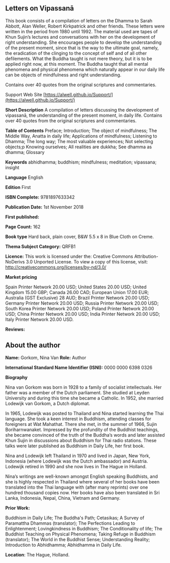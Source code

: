 ## Letters on Vipassanā

This book consists of a compilation of letters on the Dhamma to Sarah Abbott, Alan Weller, Robert Kirkpatrick and other friends. These letters were written in the period from 1980 until 1992. The material used are tapes of Khun Sujin’s lectures and conversations with her on the development of right understanding. She encourages people to develop the understanding of the present moment, since that is the way to the ultimate goal, namely, the eradication of the clinging to the concept of self and of all other defilements. What the Buddha taught is not mere theory, but it is to be applied right now, at this moment. The Buddha taught that all mental phenomena and physical phenomena which naturally appear in our daily life can be objects of mindfulness and right understanding.

Contains over 40 quotes from the original scriptures and commentaries.



 Support Web Site [https://alwell.github.io/Support/](https://alwell.github.io/Support/)

**Short Description** A compilation of letters discussing the development of vipassanā, the understanding of the present moment, in daily life. Contains over 40 quotes from the original scriptures and commentaries.  


**Table of Contents** Preface; Introduction; The object of mindfulness; The Middle Way, Anatta in daily life; Applications of mindfulness; Listening to Dhamma; The long way; The most valuable experiences; Not selecting objects;p Knowing ourselves; All realities are dukkha; See dhamma as dhamma; Glossary

**Keywords** abhidhamma; buddhism; mindfulness; meditation; vipassana; insight

**Language** English

**Edition** First

**ISBN Complete:** 9781897633342

**Publication Date:** 1st November 2018

**First published:** 

**Page Count:** 162

**Book type** Hard back, plain cover, B&W 5.5 x 8 in Blue Cloth on Creme.

**Thema Subject Category:** QRFB1

**Licence:**
This work is licensed under the: 
Creative Commons Attribution-NoDerivs 3.0 Unported License.
To view a copy of this license, visit:
http://creativecommons.org/licenses/by-nd/3.0/ 

**Market pricing**

Spain Printer Network 	20.00 USD;
United States 	20.00 USD;
United Kingdom 	15.00 GBP;
Canada 	26.00 CAD;
European Union 	17.00 EUR;
Australia (GST Exclusive) 28 AUD;
Brazil Printer Network 	20.00 USD;
Germany Printer Network 20.00 USD;
Russia Printer Network 	20.00 USD;
South Korea Printer Network 	20.00 USD;
Poland Printer Network 	20.00 USD; 
China Printer Network 	20.00 USD; 
India Printer Network 	20.00 USD; 
Italy Printer Network 	20.00 USD. 

**Reviews:**

## About the author

**Name:** Gorkom, Nina Van 	**Role:** Author	

**International Standard Name Identifier (ISNI):** 0000 0000 6398 0326

**Biography**

Nina van Gorkom was born in 1928 to a family of socialist intellectuals. Her father was a member of the Dutch parliament. She studied at Leyden University and during this time she became a Catholic. In 1952, she married Lodewijk van Gorkom, a Dutch diplomat.

In 1965, Lodewijk was posted to Thailand and Nina started learning the Thai language. She took a keen interest in Buddhism, attending classes for foreigners at Wat Mahathat. There she met, in the summer of 1966, Sujin Boriharnwanaket. Impressed by the profundity of the Buddhist teachings, she became convinced of the truth of the Buddha’s words and later assisted Khun Sujin in discussions about Buddhism for Thai radio stations. These talks were later published as Buddhism in Daily Life, her first book.

Nina and Lodewijk left Thailand in 1970 and lived in Japan, New York, Indonesia (where Lodewijk was the Dutch ambassador) and Austria. Lodewijk retired in 1990 and she now lives in The Hague in Holland.

Nina’s writings are well-known amongst English speaking Buddhists, and she is highly respected in Thailand where several of her books have been translated into the Thai language with (after many reprints) over one hundred thousand copies now. Her books have also been translated in Sri Lanka, Indonesia, Nepal, China, Vietnam and Germany. 
 
**Prior Work:**

Buddhism in Daily Life; The Buddha's Path; Cetasikas; A Survey of Paramattha Dhammas (translator); The Perfections Leading to Enlightenment; Lovingkindness in Buddhism; The Conditionality of life; The Buddhist Teaching on Physical Phenomena; Taking Refuge in Buddhism (translator); The World in the Buddhist Sense; Understanding Reality; Introduction to Abhidhamma; Abhidhamma in Daily Life.
 
**Location**: The Hague, Holland.
